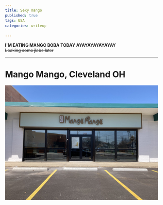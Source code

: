 ```yaml
---
title: Sexy mango
published: true
tags: USA
categories: writeup

---
```

**I'M EATING MANGO BOBA TODAY AYAYAYAYAYAYAY**
<br>~~Leaking some jlabs later~~

---

<h1>Mango Mango, Cleveland OH</h1>

![Mango Mango](/assets/images/20220417_103805.jpg)
